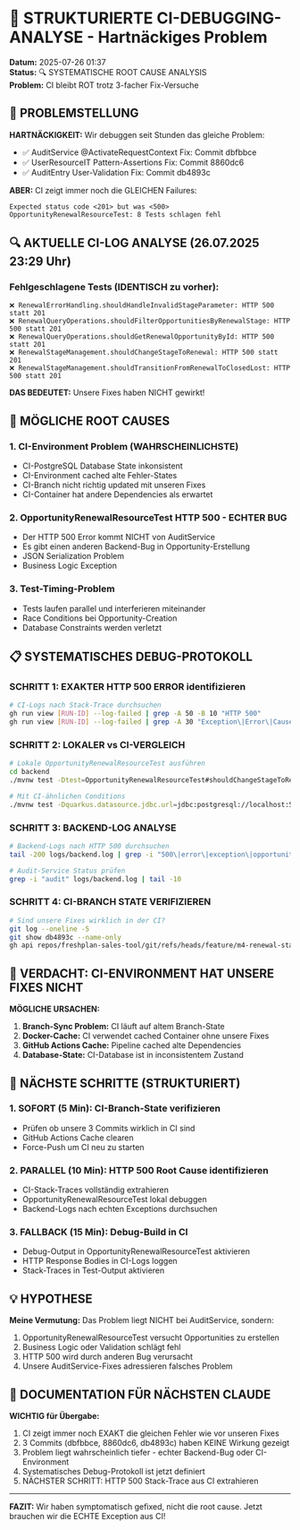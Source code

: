 # 🚨 STRUKTURIERTE CI-DEBUGGING-ANALYSE - Hartnäckiges Problem
**Datum:** 2025-07-26 01:37  
**Status:** 🔍 SYSTEMATISCHE ROOT CAUSE ANALYSIS  
**Problem:** CI bleibt ROT trotz 3-facher Fix-Versuche

## 🎯 PROBLEMSTELLUNG

**HARTNÄCKIGKEIT:** Wir debuggen seit Stunden das gleiche Problem:
- ✅ AuditService @ActivateRequestContext Fix: Commit dbfbbce  
- ✅ UserResourceIT Pattern-Assertions Fix: Commit 8860dc6
- ✅ AuditEntry User-Validation Fix: Commit db4893c

**ABER:** CI zeigt immer noch die GLEICHEN Failures:
```
Expected status code <201> but was <500>
OpportunityRenewalResourceTest: 8 Tests schlagen fehl
```

## 🔍 AKTUELLE CI-LOG ANALYSE (26.07.2025 23:29 Uhr)

### Fehlgeschlagene Tests (IDENTISCH zu vorher):
```
❌ RenewalErrorHandling.shouldHandleInvalidStageParameter: HTTP 500 statt 201
❌ RenewalQueryOperations.shouldFilterOpportunitiesByRenewalStage: HTTP 500 statt 201  
❌ RenewalQueryOperations.shouldGetRenewalOpportunityById: HTTP 500 statt 201
❌ RenewalStageManagement.shouldChangeStageToRenewal: HTTP 500 statt 201
❌ RenewalStageManagement.shouldTransitionFromRenewalToClosedLost: HTTP 500 statt 201
```

**DAS BEDEUTET:** Unsere Fixes haben NICHT gewirkt!

## 🧠 MÖGLICHE ROOT CAUSES

### 1. **CI-Environment Problem (WAHRSCHEINLICHSTE)**
- CI-PostgreSQL Database State inkonsistent
- CI-Environment cached alte Fehler-States  
- CI-Branch nicht richtig updated mit unseren Fixes
- CI-Container hat andere Dependencies als erwartet

### 2. **OpportunityRenewalResourceTest HTTP 500 - ECHTER BUG**
- Der HTTP 500 Error kommt NICHT von AuditService
- Es gibt einen anderen Backend-Bug in Opportunity-Erstellung
- JSON Serialization Problem
- Business Logic Exception

### 3. **Test-Timing-Problem**  
- Tests laufen parallel und interferieren miteinander
- Race Conditions bei Opportunity-Creation
- Database Constraints werden verletzt

## 📋 SYSTEMATISCHES DEBUG-PROTOKOLL

### SCHRITT 1: EXAKTER HTTP 500 ERROR identifizieren
```bash
# CI-Logs nach Stack-Trace durchsuchen
gh run view [RUN-ID] --log-failed | grep -A 50 -B 10 "HTTP 500"
gh run view [RUN-ID] --log-failed | grep -A 30 "Exception\|Error\|Caused by"
```

### SCHRITT 2: LOKALER vs CI-VERGLEICH
```bash
# Lokale OpportunityRenewalResourceTest ausführen
cd backend
./mvnw test -Dtest=OpportunityRenewalResourceTest#shouldChangeStageToRenewal -X

# Mit CI-ähnlichen Conditions
./mvnw test -Dquarkus.datasource.jdbc.url=jdbc:postgresql://localhost:5432/freshplan
```

### SCHRITT 3: BACKEND-LOG ANALYSE
```bash
# Backend-Logs nach HTTP 500 durchsuchen
tail -200 logs/backend.log | grep -i "500\|error\|exception\|opportunity"

# Audit-Service Status prüfen
grep -i "audit" logs/backend.log | tail -10
```

### SCHRITT 4: CI-BRANCH STATE VERIFIZIEREN
```bash
# Sind unsere Fixes wirklich in der CI?
git log --oneline -5
git show db4893c --name-only
gh api repos/freshplan-sales-tool/git/refs/heads/feature/m4-renewal-stage-implementation
```

## 🚨 VERDACHT: CI-ENVIRONMENT HAT UNSERE FIXES NICHT

**MÖGLICHE URSACHEN:**
1. **Branch-Sync Problem:** CI läuft auf altem Branch-State
2. **Docker-Cache:** CI verwendet cached Container ohne unsere Fixes  
3. **GitHub Actions Cache:** Pipeline cached alte Dependencies
4. **Database-State:** CI-Database ist in inconsistentem Zustand

## 🎯 NÄCHSTE SCHRITTE (STRUKTURIERT)

### 1. SOFORT (5 Min): CI-Branch-State verifizieren
- Prüfen ob unsere 3 Commits wirklich in CI sind
- GitHub Actions Cache clearen
- Force-Push um CI neu zu starten

### 2. PARALLEL (10 Min): HTTP 500 Root Cause identifizieren  
- CI-Stack-Traces vollständig extrahieren
- OpportunityRenewalResourceTest lokal debuggen
- Backend-Logs nach echten Exceptions durchsuchen

### 3. FALLBACK (15 Min): Debug-Build in CI
- Debug-Output in OpportunityRenewalResourceTest aktivieren
- HTTP Response Bodies in CI-Logs loggen
- Stack-Traces in Test-Output aktivieren

## 💡 HYPOTHESE

**Meine Vermutung:** Das Problem liegt NICHT bei AuditService, sondern:
1. OpportunityRenewalResourceTest versucht Opportunities zu erstellen
2. Business Logic oder Validation schlägt fehl  
3. HTTP 500 wird durch anderen Bug verursacht
4. Unsere AuditService-Fixes adressieren falsches Problem

## 📝 DOCUMENTATION FÜR NÄCHSTEN CLAUDE

**WICHTIG für Übergabe:**
1. CI zeigt immer noch EXAKT die gleichen Fehler wie vor unseren Fixes
2. 3 Commits (dbfbbce, 8860dc6, db4893c) haben KEINE Wirkung gezeigt
3. Problem liegt wahrscheinlich tiefer - echter Backend-Bug oder CI-Environment
4. Systematisches Debug-Protokoll ist jetzt definiert
5. NÄCHSTER SCHRITT: HTTP 500 Stack-Trace aus CI extrahieren

---
**FAZIT:** Wir haben symptomatisch gefixed, nicht die root cause. Jetzt brauchen wir die ECHTE Exception aus CI!
